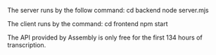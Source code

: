 The server runs by the follow command:
cd backend
node server.mjs

The client runs by the command:
cd frontend
npm start

The API provided by Assembly is only free for the first 134 hours of transcription.
